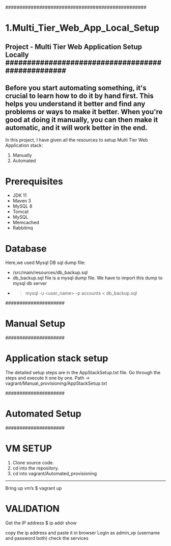 ##################################################
# 1.Multi_Tier_Web_App_Local_Setup
Project - Multi Tier Web Application Setup Locally
##################################################
--------------------------------------------------
Before you start automating something, it's crucial to learn how to do it by hand first. This helps you understand it better and find any problems or ways to make it better. When you're good at doing it manually, you can then make it automatic, and it will work better in the end.
--------------------------------------------------
In this project, I have given all the resources to setup Multi Tier Web Application stack:
1. Manually
2. Automated

# Prerequisites
- JDK 11 
- Maven 3 
- MySQL 8
- Tomcat
- MySQL
- Memcached
- Rabbitmq

# Database
Here,we used Mysql DB 
sql dump file:
- /src/main/resources/db_backup.sql
- db_backup.sql file is a mysql dump file. We have to import this dump to mysql db server
- > mysql -u <user_name> -p<password> accounts < db_backup.sql


#####################
# Manual Setup
#####################
# Application stack setup
The detailed setup steps are in the AppStackSetup.txt file. Go through the steps and execute it one by one.
Path -> vagrant/Manual_provisioning/AppStackSetup.txt


#####################
# Automated Setup
#####################

# VM SETUP
1. Clone source code.
2. cd into the repository.
3. cd into vagrant/Automated_provisioning
-----------------------------------------------
Bring up vm’s
$ vagrant up

# VALIDATION
Get the IP address
$ ip addr show

copy the ip address and paste it in browser
Login as admin_vp (username and password both) check the services